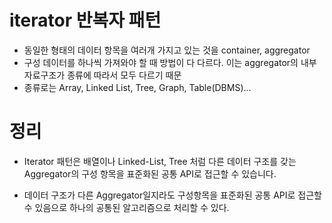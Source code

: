 # iterator 반복자 패턴
- 동일한 형태의 데이터 항목을 여러개 가지고 있는 것을 container, aggregator
- 구성 데이터를 하나씩 가져와야 할 때 방법이 다 다르다. 이는 aggregator의 내부 자료구조가 종류에 따라서 모두 다르기 때문 
- 종류로는 Array, Linked List, Tree, Graph, Table(DBMS)...

# 정리
- Iterator 패턴은 배열이나 Linked-List, Tree 처럼 다른 데이터 구조를 갖는 Aggregator의 구성 항목을 표준화된 공통 API로 접근할 수 있습니다.

- 데이터 구조가 다른 Aggregator일지라도 구성항목을 표준화된 공통 API로 접근할 수 있음으로 하나의 공통된 알고리즘으로 처리할 수 있다.
